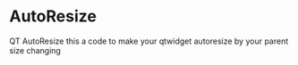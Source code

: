 # AutoResize
QT AutoResize
this a code to make your qtwidget autoresize by your parent size changing
